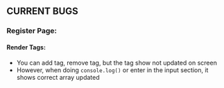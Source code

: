 ## CURRENT BUGS
### Register Page: 
  #### Render Tags:
  * You can add tag, remove tag, but the tag show not updated on screen
  * However, when doing `console.log()` or enter in the input section, it shows correct array updated